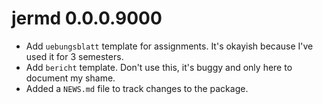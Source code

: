 # jermd 0.0.0.9000

* Add `uebungsblatt` template for assignments. It's okayish because I've used it for 3 semesters.
* Add `bericht` template. Don't use this, it's buggy and only here to document my shame.
* Added a `NEWS.md` file to track changes to the package.
